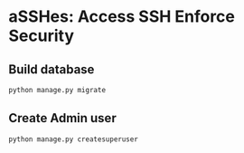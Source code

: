 # aSSHes: Access SSH Enforce Security

## Build database

```bash
python manage.py migrate
```

## Create Admin user

```bash
python manage.py createsuperuser
```

